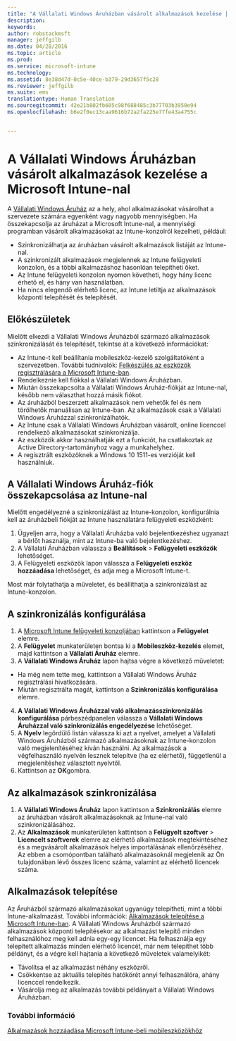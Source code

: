 ```yaml
---
title: "A Vállalati Windows Áruházban vásárolt alkalmazások kezelése | Microsoft Intune"
description: 
keywords: 
author: robstackmsft
manager: jeffgilb
ms.date: 04/28/2016
ms.topic: article
ms.prod: 
ms.service: microsoft-intune
ms.technology: 
ms.assetid: 8e38d47d-0c5e-40ce-b379-29d3657f5c28
ms.reviewer: jeffgilb
ms.suite: ems
translationtype: Human Translation
ms.sourcegitcommit: 42e21b802fb605c98f688485c3b77703b3950e94
ms.openlocfilehash: b6e2f0ec13caa9616b72a2fa225e77fe43a4755c


---
```


# A Vállalati Windows Áruházban vásárolt alkalmazások kezelése a Microsoft Intune-nal
A [Vállalati Windows Áruház](https://www.microsoft.com/business-store) az a hely, ahol alkalmazásokat vásárolhat a szervezete számára egyenként vagy nagyobb mennyiségben. Ha összekapcsolja az áruházat a Microsoft Intune-nal, a mennyiségi programban vásárolt alkalmazásokat az Intune-konzolról kezelheti, például:
* Szinkronizálhatja az áruházban vásárolt alkalmazások listáját az Intune-nal.
* A szinkronizált alkalmazások megjelennek az Intune felügyeleti konzolon, és a többi alkalmazáshoz hasonlóan telepítheti őket.
* Az Intune felügyeleti konzolon nyomon követheti, hogy hány licenc érhető el, és hány van használatban.
* Ha nincs elegendő elérhető licenc, az Intune letiltja az alkalmazások központi telepítését és telepítését.

## Előkészületek
Mielőtt elkezdi a Vállalati Windows Áruházból származó alkalmazások szinkronizálását és telepítését, tekintse át a következő információkat:
* Az Intune-t kell beállítania mobileszköz-kezelő szolgáltatóként a szervezetben. További tudnivalók: [Felkészülés az eszközök regisztrálására a Microsoft Intune-ban](get-ready-to-enroll-devices-in-microsoft-intune.md).
* Rendelkeznie kell fiókkal a Vállalati Windows Áruházban.
* Miután összekapcsolta a Vállalati Windows Áruház-fiókját az Intune-nal, később nem választhat hozzá másik fiókot.
* Az áruházból beszerzett alkalmazások nem vehetők fel és nem törölhetők manuálisan az Intune-ban. Az alkalmazások csak a Vállalati Windows Áruházzal szinkronizálhatók.
* Az Intune csak a Vállalati Windows Áruházban vásárolt, online licenccel rendelkező alkalmazásokat szinkronizálja.
* Az eszközök akkor használhatják ezt a funkciót, ha csatlakoztak az Active Directory-tartományhoz vagy a munkahelyhez.
* A regisztrált eszközöknek a Windows 10 1511-es verzióját kell használniuk.

## A Vállalati Windows Áruház-fiók összekapcsolása az Intune-nal
Mielőtt engedélyezné a szinkronizálást az Intune-konzolon, konfigurálnia kell az áruházbeli fiókját az Intune használatára felügyeleti eszközként:
1. Ügyeljen arra, hogy a Vállalati Áruházba való bejelentkezéshez ugyanazt a bérlőt használja, mint az Intune-ba való bejelentkezéshez.
2. A Vállalati Áruházban válassza a **Beállítások** > **Felügyeleti eszközök** lehetőséget.
3. A Felügyeleti eszközök lapon válassza a **Felügyeleti eszköz hozzáadása** lehetőséget, és adja meg a Microsoft Intune-t.

Most már folytathatja a műveletet, és beállíthatja a szinkronizálást az Intune-konzolon.

## A szinkronizálás konfigurálása

1. A [Microsoft Intune felügyeleti konzoljában](https://manage.microsoft.com) kattintson a **Felügyelet** elemre.
2. A **Felügyelet** munkaterületen bontsa ki a **Mobileszköz-kezelés** elemet, majd kattintson a **Vállalati Áruház** elemre.
3. A **Vállalati Windows Áruház** lapon hajtsa végre a következő műveletet:
* Ha még nem tette meg, kattintson a Vállalati Windows Áruház regisztrálási hivatkozására.
* Miután regisztrálta magát, kattintson a **Szinkronizálás konfigurálása** elemre.
4. **A Vállalati Windows Áruházzal való alkalmazásszinkronizálás konfigurálása** párbeszédpanelen válassza a **Vállalati Windows Áruházzal való szinkronizálás engedélyezése** lehetőséget.
5. A **Nyelv** legördülő listán válassza ki azt a nyelvet, amelyet a Vállalati Windows Áruházból származó alkalmazásoknak az Intune-konzolon való megjelenítéséhez kíván használni. Az alkalmazások a végfelhasználó nyelvén lesznek telepítve (ha ez elérhető), függetlenül a megjelenítéshez választott nyelvtől.
6. Kattintson az **OK**gombra.

## Az alkalmazások szinkronizálása

1. A **Vállalati Windows Áruház** lapon kattintson a **Szinkronizálás** elemre az áruházban vásárolt alkalmazásoknak az Intune-nal való szinkronizálásához.
2. Az **Alkalmazások** munkaterületen kattintson a **Felügyelt szoftver** > **Licencelt szoftverek** elemre az elérhető alkalmazások megtekintéséhez és a megvásárolt alkalmazások helyes importálásának ellenőrzéséhez.
Az ebben a csomópontban található alkalmazásoknál megjelenik az Ön tulajdonában lévő összes licenc száma, valamint az elérhető licencek száma.

## Alkalmazások telepítése

Az Áruházból származó alkalmazásokat ugyanúgy telepítheti, mint a többi Intune-alkalmazást. További információk: [Alkalmazások telepítése a Microsoft Intune-ban](deploy-apps-in-microsoft-intune.md).
A Vállalati Windows Áruházból származó alkalmazások központi telepítésekor az alkalmazást telepítő minden felhasználóhoz meg kell adnia egy-egy licencet. Ha felhasználja egy telepített alkalmazás minden elérhető licencét, már nem telepíthet több példányt, és a végre kell hajtania a következő műveletek valamelyikét:
* Távolítsa el az alkalmazást néhány eszközről.
* Csökkentse az aktuális telepítés hatókörét annyi felhasználóra, ahány licenccel rendelkezik.
* Vásárolja meg az alkalmazás további példányait a Vállalati Windows Áruházban.


### További információ
[Alkalmazások hozzáadása Microsoft Intune-beli mobileszközökhöz](add-apps-for-mobile-devices-in-microsoft-intune.md)





<!--HONumber=Jun16_HO4-->


